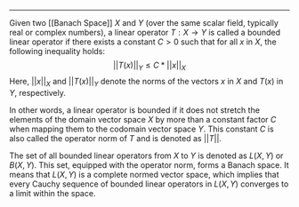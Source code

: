 ----
Given two [[Banach Space]] $X$ and $Y$ (over the same scalar field, typically real or complex numbers), a linear operator $T: X → Y$ is called a bounded linear operator if there exists a constant $C > 0$ such that for all $x$ in $X$, the following inequality holds:$$||T(x)||_Y ≤ C * ||x||_X$$Here, $||x||_X$ and $||T(x)||_Y$ denote the norms of the vectors $x$ in $X$ and $T(x)$ in $Y$, respectively.

In other words, a linear operator is bounded if it does not stretch the elements of the domain vector space $X$ by more than a constant factor $C$ when mapping them to the codomain vector space $Y$. This constant $C$ is also called the operator norm of $T$ and is denoted as $||T||$.

The set of all bounded linear operators from $X$ to $Y$ is denoted as $L(X, Y)$ or $B(X, Y)$. This set, equipped with the operator norm, forms a Banach space. It means that $L(X, Y)$ is a complete normed vector space, which implies that every Cauchy sequence of bounded linear operators in $L(X, Y)$ converges to a limit within the space.
